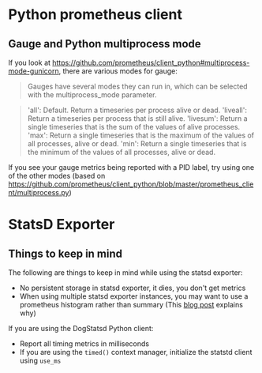 # Python prometheus client

## Gauge and Python multiprocess mode

If you look at https://github.com/prometheus/client_python#multiprocess-mode-gunicorn, there are various modes for gauge:

> Gauges have several modes they can run in, which can be selected with the multiprocess_mode parameter.

>   'all': Default. Return a timeseries per process alive or dead.
>    'liveall': Return a timeseries per process that is still alive.
>    'livesum': Return a single timeseries that is the sum of the values of alive processes.
>    'max': Return a single timeseries that is the maximum of the values of all processes, alive or dead.
>    'min': Return a single timeseries that is the minimum of the values of all processes, alive or dead.

If you see your gauge metrics being reported with a PID label, try using one of the other modes (based on https://github.com/prometheus/client_python/blob/master/prometheus_client/multiprocess.py)

# StatsD Exporter


## Things to keep in mind

The following are things to keep in mind while using the statsd exporter:

- No persistent storage in statsd exporter, it dies, you don't get metrics
- When using multiple statsd exporter instances, you may want to use a prometheus histogram rather than 
  summary (This [blog post](https://signoz.io/blog/quantile-aggregation-for-statsd-exporter/) explains why)

If you are using the DogStatsd Python client:

- Report all timing metrics in milliseconds
- If you are using the `timed()` context manager, initialize the statstd client using `use_ms`
